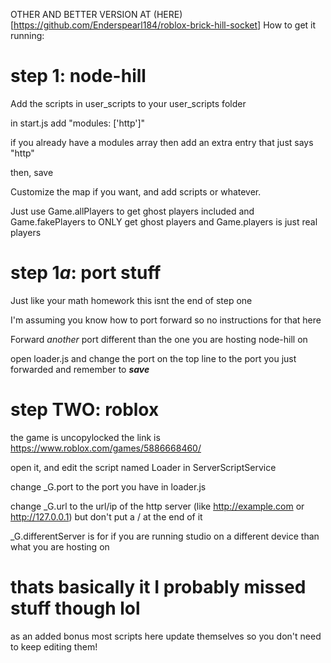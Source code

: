 OTHER AND BETTER VERSION AT (HERE)[https://github.com/Enderspearl184/roblox-brick-hill-socket]
How to get it running: 
# step 1: node-hill

Add the scripts in user_scripts to your user_scripts folder

in start.js add "modules: ['http']"

if you already have a modules array then add an extra entry that just says "http"

then, save

Customize the map if you want, and add scripts or whatever.

Just use Game.allPlayers to get ghost players included
and Game.fakePlayers to ONLY get ghost players
and Game.players is just real players

# step 1*a*: port stuff
Just like your math homework this isnt the end of step one

I'm assuming you know how to port forward so no instructions for that here

Forward *another* port different than the one you are hosting node-hill on

open loader.js and change the port on the top line to the port you just forwarded and remember to ***save***

# step TWO: roblox
the game is uncopylocked the link is https://www.roblox.com/games/5886668460/

open it, and edit the script named Loader in ServerScriptService

change \_G.port to the port you have in loader.js

change \_G.url to the url/ip of the http server (like http://example.com or http://127.0.0.1) but don't put a / at the end of it

\_G.differentServer is for if you are running studio on a different device than what you are hosting on

# thats basically it I probably missed stuff though lol

as an added bonus most scripts here update themselves so you don't need to keep editing them!
